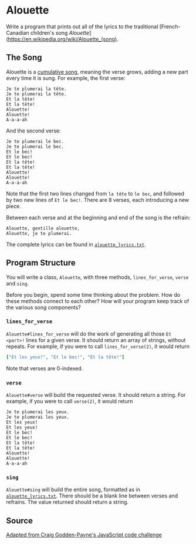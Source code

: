 # Alouette

Write a program that prints out all of the lyrics to the traditional [French-Canadian children's song _Alouette_](https://en.wikipedia.org/wiki/Alouette_(song).

## The Song
Alouette is a [cumulative song](https://en.wikipedia.org/wiki/Cumulative_song), meaning the verse grows, adding a new part every time it is sung. For example, the first verse:

```
Je te plumerai la tête.
Je te plumerai la tête.
Et la tête!
Et la tête!
Alouette!
Alouette!
A-a-a-ah
```

And the second verse:

```
Je te plumerai le bec.
Je te plumerai le bec.
Et le bec!
Et le bec!
Et la tête!
Et la tête!
Alouette!
Alouette!
A-a-a-ah
```

Note that the first two lines changed from `la tête` to `le bec`, and followed by two new lines of `Et le bec!`. There are 8 verses, each introducing a new piece.

Between each verse and at the beginning and end of the song is the refrain:

```
Alouette, gentille alouette,
Alouette, je te plumerai.
```

The complete lyrics can be found in [`alouette_lyrics.txt`](alouette_lyrics.txt).

## Program Structure
You will write a class, `Alouette`, with three methods, `lines_for_verse`, `verse` and `sing`.

Before you begin, spend some time thinking about the problem. How do these methods connect to each other? How will your program keep track of the various song components?

### `lines_for_verse`
`Alouette#lines_for_verse` will do the work of generating all those `Et <part>!` lines for a given verse. It should return an array of strings, without repeats. For example, if you were to call `lines_for_verse(2)`, it would return

```ruby
["Et les yeux!", "Et le bec!", "Et la tête!"]
```

Note that verses are 0-indexed.

### `verse`
`Alouette#verse` will build the requested verse. It should return a string. For example, if you were to call `verse(2)`, it would return

```
Je te plumerai les yeux.
Je te plumerai les yeux.
Et les yeux!
Et les yeux!
Et le bec!
Et le bec!
Et la tête!
Et la tête!
Alouette!
Alouette!
A-a-a-ah
```

### `sing`
`Alouette#sing` will build the entire song, formatted as in [`alouette_lyrics.txt`](alouette_lyrics.txt). There should be a blank line between verses and refrains. The value returned should return a string.

## Source
[Adapted from Craig Godden-Payne's JavaScript code challenge](http://craig.goddenpayne.co.uk/2015/12/12-days-of-christmas-code-kata.html)
